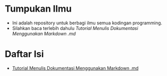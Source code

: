 Tumpukan Ilmu
======
- Ini adalah repository untuk berbagi ilmu semua kodingan programming.
- Silahkan baca terlebih dahulu *Tutorial Menulis Dokumentasi Menggunakan Markdown .md*



Daftar Isi
======
- [Tutorial Menulis Dokumentasi Menggunakan Markdown .md](../tutorial-markdown)